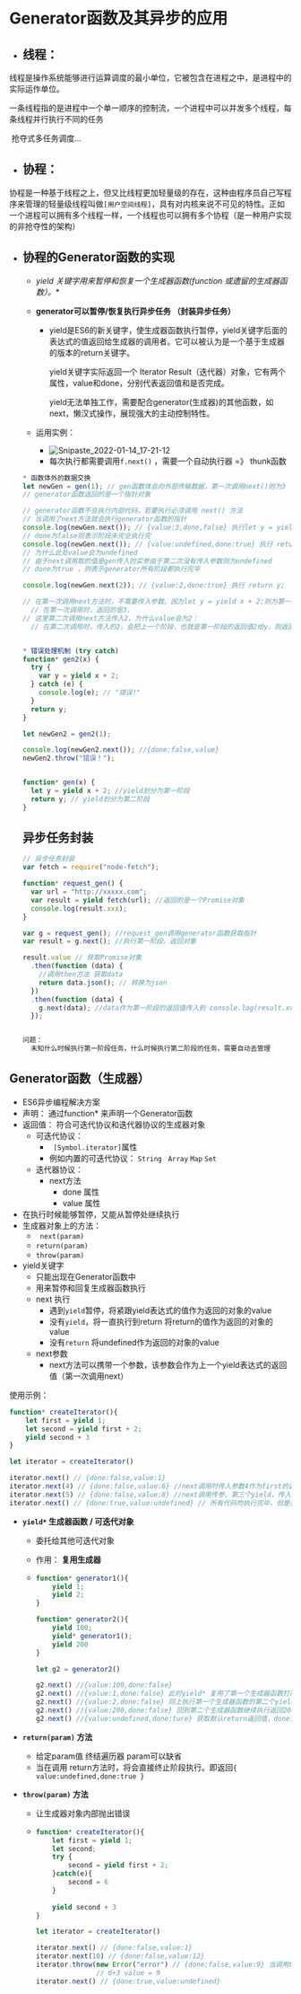 # Generator函数及其异步的应用

* ## 线程：

​			线程是操作系统能够进行运算调度的最小单位，它被包含在进程之中，是进程中的实际运作单位。

​			一条线程指的是进程中一个单一顺序的控制流，一个进程中可以并发多个线程，每条线程并行执行不同的任务

​			抢夺式多任务调度...

* ## 协程：

​			 协程是一种基于线程之上，但又比线程更加轻量级的存在，这种由程序员自己写程序来管理的轻量级线程叫做`[用户空间线程]`，具有对内核来说不可见的特性。正如一个进程可以拥有多个线程一样，一个线程也可以拥有多个协程（是一种用户实现的非抢夺性的架构）

 

* ## 协程的Generator函数的实现

  * **yield 关键字用来暂停和恢复一个生成器函数(function* 或遗留的生成器函数）。**

  * **generator可以暂停/恢复执行异步任务 （封装异步任务）**

    * yield是ES6的新关键字，使生成器函数执行暂停，yield关键字后面的表达式的值返回给生成器的调用者。它可以被认为是一个基于生成器的版本的return关键字。

      yield关键字实际返回一个 Iterator Result（迭代器）对象，它有两个属性，value和done，分别代表返回值和是否完成。

      yield无法单独工作，需要配合generator(生成器)的其他函数，如next，懒汉式操作，展现强大的主动控制特性。
    
  * 运用实例：
  
    * ![Snipaste_2022-01-14_17-21-12](\image\Snipaste_2022-01-14_17-21-12.png)
    * 每次执行都需要调用``f.next()`` ，需要一个自动执行器 =》 thunk函数
  
  ```javascript
  * 函数体外的数据交换
  let newGen = gen(1); // gen函数体会向外部传输数据，第一次调用next()则为3
  // generator函数返回的是一个指针对象
  
  // generator函数不会执行内部代码，若要执行必须调用 next() 方法
  // 当调用了next方法就会执行generator函数的指针
  console.log(newGen.next()); // {value:3,done,false} 执行let y = yield x + 2;（第一阶段）
  // done为false则表示阶段未完全执行完
  console.log(newGen.next()); // {value:undefined,done:true} 执行 return y; （第二阶段）
  // 为什么此处value会为undefined
  // 由于next调用取的值是gen传入的实参由于第二次没有传入参数则为undefined
  // done为true ，则表示generator所有阶段都执行完毕
  
  console.log(newGen.next(2)); // {value:2,done:true} 执行 return y; （第二阶段传入2）
  
  // 在第一次调用next方法时，不需要传入参数。因为let y = yield x + 2;则为第一阶段
  	// 在第一次调用时，返回的是3，
  // 这里第二次调用next方法传入2，为什么value会为2：
  	// 在第二次调用时，传入的2，会把上一个阶段，也就是第一阶段的返回值2给y，则返回return的是2
  
  
  * 错误处理机制 (try catch)
  function* gen2(x) {
    try {
      var y = yield x + 2;
    } catch (e) {
      console.log(e); // "错误!"
    }
    return y;
  }
  
  let newGen2 = gen2(1);
  
  console.log(newGen2.next()); //{done:false,value}
  newGen2.throw("错误！");
  
  
  function* gen(x) {
    let y = yield x + 2; //yield划分为第一阶段
    return y; // yield划分为第二阶段
  }
  ```
  
  ## 异步任务封装
  
  ```javascript
  // 异步任务封装
  var fetch = require("node-fetch");
  
  function* request_gen() {
    var url = "http://xxxxx.com";
    var result = yield fetch(url); //返回的是一个Promise对象
    console.log(result.xxx);
  }
  
  var g = request_gen(); //request_gen调用generator函数获取指针
  var result = g.next(); //执行第一阶段，返回对象
  
  result.value // 获取Promise对象
    .then(function (data) {
      //调用then方法 获取data
      return data.json(); // 转换为json
    })
    .then(function (data) {
      g.next(data); //data作为第一阶段的返回值传入到 console.log(result.xxx);
    });
  
  
  问题：
  	未知什么时候执行第一阶段任务，什么时候执行第二阶段的任务，需要自动去管理
  ```
  



## Generator函数（生成器）

* ES6异步编程解决方案
* 声明： 通过function* 来声明一个Generator函数
* 返回值： 符合可迭代协议和迭代器协议的生成器对象
  * 可迭代协议：
    * `` [Symbol.iterator]``属性
    * 例如内置的可迭代协议： ``String`` `` Array`` ``Map`` ``Set``
  * 迭代器协议：
    * next方法
      * done 属性
      * value 属性 
* 在执行时候能够暂停，又能从暂停处继续执行
* 生成器对象上的方法：
  * `` next(param)``
  * ``return(param)``
  * ``throw(param)``
* yield关键字
  * 只能出现在Generator函数中
  * 用来暂停和回复生成器函数执行
  * next 执行
    * 遇到``yield``暂停，将紧跟yield表达式的值作为返回的对象的value
    * 没有``yield``，将一直执行到return 将return的值作为返回的对象的value
    * 没有``return`` 将undefined作为返回的对象的value
  * next参数
    * next方法可以携带一个参数，该参数会作为上一个yield表达式的返回值（第一次调用next）

使用示例：

```javascript
function* createIterator(){
    let first = yield 1;
	let second = yield first + 2;
    yield second + 3
}

let iterator = createIterator()

iterator.next() // {done:false,value:1}
iterator.next(4) // {done:false,value:6} //next调用时传入参数4作为first的返回值进入生成器函数执行第二个yield 4 + 2 value 则为6
iterator.next(5) // {done:false,value:8} //next调用传参，第三个yield，传入参数作为second的返回值运算 5 + 3 则为 8
iterator.next() // {done:true,value:undefined} // 所有代码均执行完毕，但是默认return undefined 则done为true，value为undefined
```

* **``yield*`` 生成器函数 / 可迭代对象**

  * 委托给其他可迭代对象 

  * 作用： **复用生成器**

  * ```javascript
    function* generator1(){
        yield 1;
    	yield 2;
    }
    
    function* generator2(){
        yield 100;
        yield* generator1();
        yield 200
    }
    
    let g2 = generator2()
    
    g2.next() //{value:100,done:false}
    g2.next() //{value:1,done:false} 此时yield* 复用了第一个生成器函数打印为第一个生成器函数内的第一个yield 返回值
    g2.next() //{value:2,done:false} 同上执行第一个生成器函数的第二个yield
    g2.next() //{value:200,done:false} 回到第二个生成器函数继续执行返回200
    g2.next() //{value:undefined,done:ture} 获取默认return返回值，done为true
    ```

* **``return(param)`` 方法**

  * 给定param值 终结遍历器 param可以缺省
  * 当在调用 return方法时，将会直接终止阶段执行。即返回``{ value:undefined,done:true }``

* **``throw(param)`` 方法**

  * 让生成器对象内部抛出错误

  * ```javascript
    function* createIterator(){
    	let first = yield 1;
        let second;
        try {
            second = yield first + 2;
        }catch(e){
            second = 6
        }
        
        yield second + 3
    }
    
    let iterator = createIterator()
    
    iterator.next() // {done:false,value:1}
    iterator.next(10) // {done:false,value:12}
    iterator.throw(new Error("error") // {done:false,value:9} 当调用throw时候，会触发生成器内部的trycatch，在捕获时，会将second的值设置为6
                   // 6+3 value = 9
    iterator.next() // {done:true,value:undefined}
    ```

    
